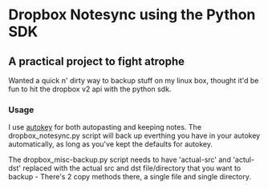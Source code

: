 # Dropbox Notesync using the Python SDK 

A practical project to fight atrophe
---
Wanted a quick n' dirty way to backup stuff on my linux box, thought it'd be fun to hit the dropbox v2 api with the python sdk.

### Usage

I use [autokey](https://github.com/autokey-py3/autokey) for both autopasting and keeping notes. The dropbox_notesync.py script will back up everthing you have in your autokey automatically, as long as you've kept the defaults for autokey. 

The dropbox_misc-backup.py script needs to have 'actual-src' and 'actul-dst' replaced with the actual src and dst file/directory that you want to backup - There's 2 copy methods there, a single file and single directory.
